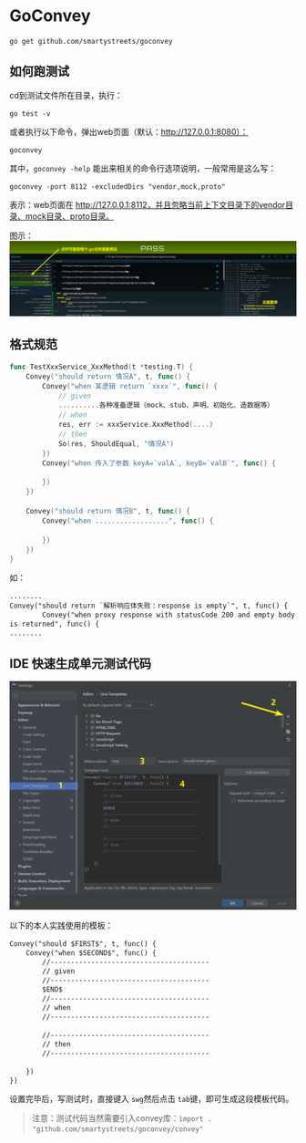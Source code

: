 # GoConvey
```
go get github.com/smartystreets/goconvey
```

## 如何跑测试
cd到测试文件所在目录，执行：
```
go test -v 
```
或者执行以下命令，弹出web页面（默认：http://127.0.0.1:8080）：
```
goconvey
```
其中，`goconvey -help` 能出来相关的命令行选项说明，一般常用是这么写：
```
goconvey -port 8112 -excludedDirs "vendor,mock,proto"
```
表示：web页面在 http://127.0.0.1:8112，并且忽略当前上下文目录下的vendor目录、mock目录、proto目录。

图示：
![](img/1.png)


## 格式规范
```go
func TestXxxService_XxxMethod(t *testing.T) {
	Convey("should return 情况A", t, func() {
		Convey("when 某逻辑 return `xxxx`", func() {
            // given
            ..........各种准备逻辑（mock、stub、声明、初始化、造数据等）
            // when
            res, err := xxxService.XxxMethod(....)
            // then
            So(res, ShouldEqual, "情况A")
        })
        Convey("when 传入了参数 keyA=`valA`, keyB=`valB`", func() {

        })
    })

    Convey("should return 情况B", t, func() {
		Convey("when ..................", func() {

        })
    })
}
```
如：
```
........
Convey("should return `解析响应体失败：response is empty`", t, func() {
		Convey("when proxy response with statusCode 200 and empty body is returned", func() {
........
```

## IDE 快速生成单元测试代码
![](img/2.png)

以下的本人实践使用的模板：
```
Convey("should $FIRST$", t, func() {
    Convey("when $SECOND$", func() {
        //---------------------------------------
        // given
        //---------------------------------------
        $END$
        //---------------------------------------
        // when
        //---------------------------------------
        
        //---------------------------------------
        // then
        //---------------------------------------

    })
})
```

设置完毕后，写测试时，直接键入 `swg`然后点击 `tab`键，即可生成这段模板代码。

> 注意：测试代码当然需要引入convey库：`import . "github.com/smartystreets/goconvey/convey"`